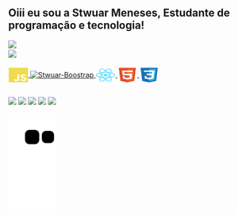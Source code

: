 ## Oiii eu sou a Stwuar Meneses, Estudante de programação e tecnologia!
<div align="left">
  <a href="https://github.com/Stwuar">
                                                                                                                                                               <img height="180em" src="https://github-readme-stats.vercel.app/api?username=Stwuar&show_icons=true&theme=tokyonight&include_all_commits=true&count_private=true"/>
 </div>
 <div align="rigth">
 <img height="180em" src="https://github-readme-stats.vercel.app/api/top-langs/?username=Stwuar&layout=compact&langs_count=7&theme=tokyonight"/>

</div>


<div style="display: inline_block"><br>
  <img align="center" alt="Stwuar-Js" height="30" width="40" src="https://raw.githubusercontent.com/devicons/devicon/master/icons/javascript/javascript-plain.svg">
  <img align="center" alt="Stwuar-Boostrap" height="30" width="40" src="https://cdn.jsdelivr.net/gh/devicons/devicon/icons/bootstrap/bootstrap-original.svg" />
  <img align="center" alt="Stwuar-React" height="30" width="40" src="https://raw.githubusercontent.com/devicons/devicon/master/icons/react/react-original.svg">
  <img align="center" alt="Stwuar-HTML" height="30" width="40" src="https://raw.githubusercontent.com/devicons/devicon/master/icons/html5/html5-original.svg">
  <img align="center" alt="Stwuar-CSS" height="30" width="40" src="https://raw.githubusercontent.com/devicons/devicon/master/icons/css3/css3-original.svg">
  
 
</div>
  
  ##
 
<div> 
  
  <a href="https://www.instagram.com/stwuar/" target="_blank"><img src="https://img.shields.io/badge/-Instagram-%23E4405F?style=for-the-badge&logo=instagram&logoColor=white" target="_blank"></a>
  <a href="https://www.facebook.com/stwuar.menesesmiranda/" target="_blank"><img src="https://img.shields.io/badge/Facebook-1877F2?style=for-the-badge&logo=facebook&logoColor=white" target="_blank"></a>
  <a href="https://twitter.com/Stwuarr/" target="_blank"><img src="https://img.shields.io/badge/Twitter-1DA1F2?style=for-the-badge&logo=twitter&logoColor=white" target="_blank"></a>
  <a href = "mailto:stwuarcarreno@gmail.com"><img src="https://img.shields.io/badge/-Gmail-%23333?style=for-the-badge&logo=gmail&logoColor=white" target="_blank"></a>
  <a href="https://www.linkedin.com/in/stwuar-carre%C3%B1o-072225243/" target="_blank"><img src="https://img.shields.io/badge/-LinkedIn-%230077B5?style=for-the-badge&logo=linkedin&logoColor=white" target="_blank"></a> 
 
  ![Snake animation](https://github.com/Stwuar/Stwuar/blob/output/github-contribution-grid-snake.svg)
 
</div>
